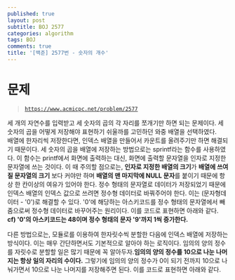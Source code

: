 ```yaml
---
published: true
layout: post
subtitle: BOJ 2577
categories: algorithm
tags: BOJ
comments: true
title: '[백준] 2577번 - 숫자의 개수'
---
```

# 문제
> [`https://www.acmicpc.net/problem/2577`](https://www.acmicpc.net/problem/2577)

세 개의 자연수를 입력받고 세 숫자의 곱의 각 자리를 쪼개기만 하면 되는 문제이다. 
세 숫자의 곱을 어떻게 저장해야 표현하기 쉬울까를 고민하던 와중 배열을 선택하였다.   
배열에 한자리씩 저장한다면, 인덱스 배열을 만들어서 카운트를 올려주기만 하면 해결되기 때문이다. 세 숫자의 곱을 배열에 저장하는 방법으로는 sprintf라는 함수를 사용하였다. 이 함수는 
printf에서 화면에 출력하는 대신, 화면에 출력할 문자열을 인자로 지정한 문자열에 쓰는 것이다. 이 때 주의할 점으로는, **인자로 지정한 배열의 크기**가 **배열에 쓰여질 문자열의 크기** 보다 커야만 하며 **배열의 맨 마지막에 NULL 문자**를 붙이기 때문에 항상 한 칸이상의 여유가 있어야 한다. 정수 형태의 문자열로 데이터가 저장되었기 때문에 인덱스 배열의 인덱스 값으로 쓰려면 정수형 데이터로 바꿔주어야 한다. 이는 (문자형데이터 - '0')로 해결할 수 있다. '0'에 해당하는 아스키코드를 정수 형태의 문자열에서 빼줌으로써 정수형 데이터로 바꾸어주는 원리이다. 이를 코드로 표현하면 아래와 같다.   
**cf) '0'의 아스키코드는 48이며 정수 형태의 문자 '9'까지 1씩 증가한다.**

<script src="https://gist.github.com/sundongkim-dev/4da413da7ca57503ec5307bebf825324.js"></script>

다른 방법으로는, 모듈로를 이용하여 한자릿수씩 분할한 다음에 인덱스 배열에 저장하는 방식이다. 이는 매우 간단하면서도 기본적으로 알아야 하는 로직이다. 임의의 양의 정수를 자릿수로 분할할 일은 많기 때문에 꼭 알아두자.**임의의 양의 정수를 10으로 나눈 나머지는 항상 일의 자리의 수이다.** 그렇기에 임의의 양의 정수가 0이 되기 전까지 10으로 나눠가면서 10으로 나눈 나머지를 저장해주면 된다. 이를 코드로 표현하면 아래와 같다.
<script src="https://gist.github.com/sundongkim-dev/8b373e8eaf5a6e127fb284a8b3348fa9.js"></script>
